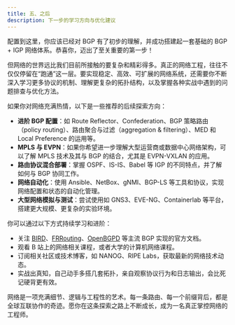 ```yaml
---
title: 五、之后
description: 下一步的学习方向与优化建议
---
```

配置到这里，你应该已经对 BGP 有了初步的理解，并成功搭建起一套基础的 BGP + IGP 网络体系。恭喜你，迈出了至关重要的第一步！

但网络的世界远比我们目前所接触的要复杂和精彩得多。真正的网络工程，往往不仅仅停留在“跑通”这一层。要实现稳定、高效、可扩展的网络系统，还需要你不断深入学习更多协议的机制、理解更复杂的拓扑结构，以及掌握各种实战中遇到的问题排查与优化方法。

如果你对网络充满热情，以下是一些推荐的后续探索方向：

- **进阶 BGP 配置**：如 Route Reflector、Confederation、BGP 策略路由（policy routing）、路由聚合与过滤（aggregation & filtering）、MED 和 Local Preference 的运用等。
- **MPLS 与 EVPN**：如果你希望进一步理解大型运营商或数据中心网络架构，可以了解 MPLS 技术及其与 BGP 的结合，尤其是 EVPN-VXLAN 的应用。
- **路由协议混合部署**：掌握 OSPF、IS-IS、Babel 等 IGP 的不同特点，并了解如何与 BGP 协同工作。
- **网络自动化**：使用 Ansible、NetBox、gNMI、BGP-LS 等工具和协议，实现网络配置和状态的自动化管理。
- **大型网络模拟与测试**：尝试使用如 GNS3、EVE-NG、Containerlab 等平台，搭建更大规模、更复杂的实验环境。

你可以通过以下方式持续学习和进阶：

- 关注 [BIRD](https://bird.network.cz/)、[FRRouting](https://frrouting.org/)、[OpenBGPD](https://www.openbgpd.org/) 等主流 BGP 实现的官方文档。
- 观看 B 站上的网络相关课程，或者大学的计算机网络课程。
- 订阅相关社区或技术博客，如 NANOG、RIPE Labs，获取最新的网络技术动态。
- 实战出真知，自己动手多搭几套拓扑，亲自观察协议行为和日志输出，会比死记硬背更有效。

网络是一项充满细节、逻辑与工程性的艺术。每一条路由、每一个前缀背后，都是全球互联协作的奇迹。愿你在这条探索之路上不断成长，成为一名真正掌控网络的工程师。
